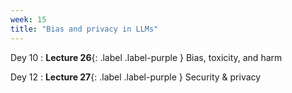 ```yaml
---
week: 15
title: "Bias and privacy in LLMs"
---
```


Dey 10
: **Lecture 26**{: .label .label-purple } Bias, toxicity, and harm

Dey 12
: **Lecture 27**{: .label .label-purple } Security & privacy
